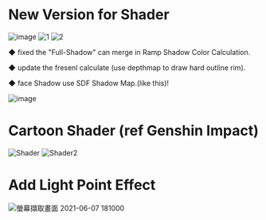 # New Version for Shader
![image](https://user-images.githubusercontent.com/57168985/159115617-e6c060b9-81ff-434e-b564-5e2a59ea2bed.png)
![1](https://user-images.githubusercontent.com/57168985/158834862-eec5b56b-8761-4f4f-b9c3-c726ed6a132e.gif)
![2](https://user-images.githubusercontent.com/57168985/158839151-7d6f2b71-3a76-46ae-87e4-4570dcb25c2f.gif)

◆ fixed the "Full-Shadow" can merge in Ramp Shadow Color Calculation.

◆ update the fresenl calculate (use depthmap to draw hard outline rim).

◆ face Shadow use SDF Shadow Map.(like this)!

![image](https://user-images.githubusercontent.com/57168985/158841993-2da69d90-3dcf-4ff0-91cc-ad7dac3ae57d.png)

# Cartoon Shader (ref Genshin Impact)
![Shader](https://user-images.githubusercontent.com/57168985/121054360-d97e2980-c7ee-11eb-8140-93cf5f5596c7.gif)
![Shader2](https://user-images.githubusercontent.com/57168985/121054523-02062380-c7ef-11eb-9f7a-0d8bab34bfc2.gif)
# Add Light Point Effect
![螢幕擷取畫面 2021-06-07 181000](https://user-images.githubusercontent.com/57168985/121054527-03375080-c7ef-11eb-9ba7-9579efe9c6c3.png)
 
